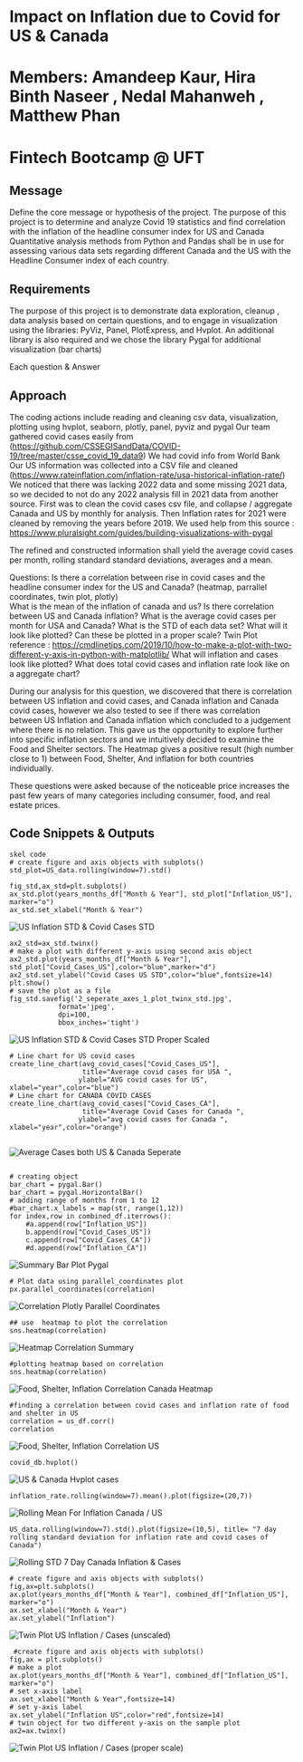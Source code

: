 # Impact on Inflation due to Covid for US & Canada
# Members: Amandeep Kaur, Hira Binth Naseer , Nedal Mahanweh , Matthew Phan
# Fintech Bootcamp @ UFT

## Message 
Define the core message or hypothesis of the project.
The purpose of this project is to determine and analyze Covid 19 statistics and find correlation with the inflation of
the headline consumer index for US and Canada 
Quantitative analysis methods from Python and Pandas shall be in use for assessing various data sets regarding different Canada and the US with the Headline Consumer index of each country. 

## Requirements
The purpose of this project is to demonstrate data exploration, cleanup , data analysis based on certain questions,
and to engage in visualization using the libraries: PyViz, Panel, PlotExpress, and Hvplot. An additional library is also required
and we chose the library Pygal for additional visualization (bar charts)

Each question & Answer

## Approach
The coding actions include reading and cleaning csv data, visualization, plotting using hvplot, seaborn, plotly, panel, pyviz and pygal
Our team gathered covid cases easily from (https://github.com/CSSEGISandData/COVID-19/tree/master/csse_covid_19_data9)
We had covid info from World Bank
Our US information was collected into a CSV file and cleaned (https://www.rateinflation.com/inflation-rate/usa-historical-inflation-rate/)
We noticed that there was lacking 2022 data and some missing 2021 data, so we decided to not do any 2022 analysis
fill in 2021 data from another source. First was to clean the covid cases csv file, and collapse / aggregate Canada and US 
by monthly for analysis. Then Inflation rates for 2021 were cleaned by removing the years before 2019. 
We used help from this source : https://www.pluralsight.com/guides/building-visualizations-with-pygal 

The refined and constructed information shall yield the average covid cases per month, rolling standard standard deviations, averages
and a mean.
 
   Questions: 
   Is there a correlation between rise in covid cases and the headline consumer index for the US and Canada?
   (heatmap, parrallel coordinates, twin plot, plotly)   
   What is the mean of the inflation of canada and us?
   Is there correlation between US and Canada inflation?
   What is the average covid cases per month for USA and Canada?
   What is the STD of each data set? What will it look like plotted? Can these be plotted in a proper scale?
   Twin Plot reference : https://cmdlinetips.com/2019/10/how-to-make-a-plot-with-two-different-y-axis-in-python-with-matplotlib/
   What will inflation and cases look like plotted?
   What does total covid cases and inflation rate look like on a aggregate chart?
   
   During our analysis for this question, we discovered that there is correlation between US inflation and covid cases, and Canada inflation
   and Canada covid cases, however we  also tested to see if there was correlation between US Inflation and Canada inflation which concluded
   to a judgement where there is no relation. This gave us the opportunity to explore further into specific inflation sectors and we intuitively
   decided to examine the Food and Shelter sectors. The Heatmap gives a positive result (high number close to 1) between Food, Shelter, And inflation
   for both countries individually. 
   
  
These questions were asked because of the noticeable price increases the past few years of many categories including consumer, food, and real estate prices.

## Code Snippets & Outputs
```
skel code
# create figure and axis objects with subplots()
std_plot=US_data.rolling(window=7).std()

fig_std,ax_std=plt.subplots()
ax_std.plot(years_months_df["Month & Year"], std_plot["Inflation_US"], marker="o")
ax_std.set_xlabel("Month & Year")
```
![US Inflation STD & Covid Cases STD](/images/2_seperate_axes_1_plot_twinx_.jpg)

```
ax2_std=ax_std.twinx()
# make a plot with different y-axis using second axis object
ax2_std.plot(years_months_df["Month & Year"], std_plot["Covid_Cases_US"],color="blue",marker="d")
ax2_std.set_ylabel("Covid Cases US STD",color="blue",fontsize=14)
plt.show()
# save the plot as a file
fig_std.savefig('2_seperate_axes_1_plot_twinx_std.jpg',
            format='jpeg',
            dpi=100,
            bbox_inches='tight')
```
![US Inflation STD & Covid Cases STD Proper Scaled](/images/2_seperate_axes_1_plot_twinx_std.jpg)
```
# Line chart for US covid cases 
create_line_chart(avg_covid_cases["Covid_Cases_US"],
                  title="Average covid cases for USA ",
                 ylabel="AVG covid cases for US", xlabel="year",color="blue")
# Line chart for CANADA COVID CASES
create_line_chart(avg_covid_cases["Covid_Cases_CA"],
                  title="Average Covid Cases for Canada ",
                 ylabel="avg covid cases for Canada ", xlabel="year",color="orange")
                 

```
![Average Cases both US & Canada Seperate](/images/avg%20covide%20cases%20for%20CA%20and%20US.png")

```

# creating object
bar_chart = pygal.Bar()
bar_chart = pygal.HorizontalBar()
# adding range of months from 1 to 12
#bar_chart.x_labels = map(str, range(1,12))
for index,row in combined_df.iterrows():
    #a.append(row["Inflation_US"])
    b.append(row["Covid_Cases_US"])
    c.append(row["Covid_Cases_CA"])
    #d.append(row["Inflation_CA"])
```
![Summary Bar Plot Pygal](/images/bar%20plot%20pygal.png)

```
# Plot data using parallel_coordinates plot
px.parallel_coordinates(correlation)
```
![Correlation Plotly Parallel Coordinates](/images/correlation%20for%20combined%20df%202%20.png)
```
## use  heatmap to plot the correlation 
sns.heatmap(correlation) 
```
![Heatmap Correlation Summary](/images/correlation%20%20for%20combined%20df.png)

```
#plotting heatmap based on correlation
sns.heatmap(correlation)
```
![Food, Shelter, Inflation Correlation Canada Heatmap](/images/correlation%201.png)

```
#finding a correlation between covid cases and inflation rate of food and shelter in US
correlation = us_df.corr()
correlation
```
![Food, Shelter, Inflation Correlation US](/images/correlation%20for%20US.png)

```
covid_db.hvplot()
```
![US & Canada Hvplot cases](/images/covid_cases%20in%20CA%20and%20US%20for%20period%20.png)

```
inflation_rate.rolling(window=7).mean().plot(figsize=(20,7))
```
![Rolling Mean For Inflation Canada / US](/images/rolling%20.mean%20for%20combined%20df.png)

```
US_data.rolling(window=7).std().plot(figsize=(10,5), title= "7 day rolling standard deviation for inflation rate and covid cases of Canada")
```
![Rolling STD 7 Day Canada Inflation & Cases](/images/rolling%20std%20for%20CA.png)

```
# create figure and axis objects with subplots()
fig,ax=plt.subplots()
ax.plot(years_months_df["Month & Year"], combined_df["Inflation_US"], marker="o")
ax.set_xlabel("Month & Year")
ax.set_ylabel("Inflation")
```
![Twin Plot US Inflation / Cases (unscaled)](/images/Twin%20Plot%20for%20Inflation%20&%20US%20Cases%20for%20Combined%20DataFram.png)

```
 #create figure and axis objects with subplots()
fig,ax = plt.subplots()
# make a plot
ax.plot(years_months_df["Month & Year"], combined_df["Inflation_US"], marker="o")
# set x-axis label
ax.set_xlabel("Month & Year",fontsize=14)
# set y-axis label
ax.set_ylabel("Inflation US",color="red",fontsize=14)
# twin object for two different y-axis on the sample plot
ax2=ax.twinx()
```
![Twin Plot US Inflation / Cases (proper scale)](/images/twin%20plot.png)
